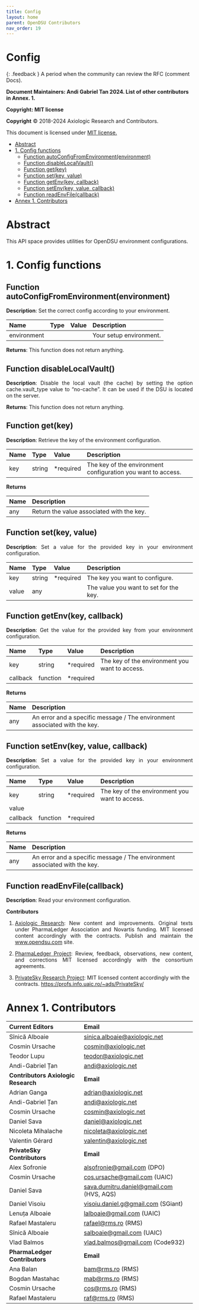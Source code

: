 ```yaml
---
title: Config 
layout: home
parent: OpenDSU Contributors
nav_order: 19
---
```

# **Config**

{: .feedback }
A period when the community can review the RFC (comment Docs).


**Document Maintainers: Andi Gabriel Tan 2024. List of other contributors in Annex. 1.**

**Copyright: MIT license**

 **Copyright** © 2018-2024 Axiologic Research and Contributors.

This document is licensed under [MIT license.](https://en.wikipedia.org/wiki/MIT_License)

<!-- TOC -->
* [Abstract](#abstract)
* [1. Config functions](#1-config-functions)
  * [Function autoConfigFromEnvironment(environment)](#function-autoconfigfromenvironmentenvironment)
  * [Function disableLocalVault()](#function-disablelocalvault)
  * [Function get(key)](#function-getkey)
  * [Function set(key, value)](#function-setkey-value)
  * [Function getEnv(key, callback)](#function-getenvkey-callback)
  * [Function setEnv(key, value, callback)](#function-setenvkey-value-callback)
  * [Function readEnvFile(callback)](#function-readenvfilecallback)
* [Annex 1. Contributors](#annex-1-contributors)
<!-- TOC -->


# Abstract

<p style='text-align: justify;'>This API space provides utilities for OpenDSU environment configurations.
</p>

# 1. Config functions

## Function autoConfigFromEnvironment(environment)

<p style='text-align: justify;'><b>Description</b>: Set the correct config according to your environment.
</p>


| **Name**    | **Type**     | **Value**  | **Description**                                                                    |
|:------------|:-------------|:-----------|:-----------------------------------------------------------------------------------|
| environment |              |            | Your setup environment.                                                            |



**Returns**: This function does not return anything.

## Function disableLocalVault()

<p style='text-align: justify;'><b>Description</b>: Disable the local vault (the cache) by setting the option cache.vault_type value to “no-cache”. It can be used if the DSU is located on the server.
</p>

**Returns**: This function does not return anything.

## Function get(key)

<p style='text-align: justify;'><b>Description</b>: Retrieve the key of the environment configuration.
</p>

| **Name**     | **Type**      | **Value**  | **Description**                                                                     |
|:-------------|:--------------|:-----------|:------------------------------------------------------------------------------------|
| key          | string        | *required  | The key of the environment configuration you want to access.                        |



**Returns**


| **Name**                                        | **Description**                                       |
|:------------------------------------------------|:------------------------------------------------------|
| any                                             | Return the value associated with the key.             |




## Function set(key, value)

<p style='text-align: justify;'><b>Description</b>: Set a value for the provided key in your environment configuration.
</p>


| **Name**      | **Type**       | **Value**   | **Description**                        |
|:--------------|:---------------|:------------|:---------------------------------------|
| key           | string         | *required   | The key you want to configure.         |
| value         | any            |             | The value you want to set for the key. |



## Function getEnv(key, callback)

<p style='text-align: justify;'><b>Description</b>: Get the value for the provided key from your environment configuration.
</p>


| **Name**       | **Type**        | **Value**  | **Description**                                |
|:---------------|:----------------|:-----------|:-----------------------------------------------|
| key            | string          | *required  | The key of the environment you want to access. |
| callback       | function        | *required  |                                                |

**Returns**


| **Name**                                         | **Description**                                                            |
|:-------------------------------------------------|:---------------------------------------------------------------------------|
| any                                              | An error and a specific message / The environment associated with the key. |


	


## Function setEnv(key, value, callback)

<p style='text-align: justify;'><b>Description</b>: Set a value for the provided key in your environment configuration.
</p>


| **Name**        | **Type**         | **Value**   | **Description**                                 |
|:----------------|:-----------------|:------------|:------------------------------------------------|
| key             | string           | *required   | The key of the environment you want to access.  |
| value           |                  |             |                                                 |
| callback        | function         | *required   |                                                 |


**Returns**


| **Name**                                         | **Description**                                                            |
|:-------------------------------------------------|:---------------------------------------------------------------------------|
| any                                              | An error and a specific message / The environment associated with the key. |


## Function readEnvFile(callback)

<p style='text-align: justify;'><b>Description</b>: Read your environment configuration.
</p>


**Contributors**


1. <p style='text-align: justify;'><a href="www.axiologic.net">Axiologic Research</a>: New content and improvements. Original texts under PharmaLedger Association and Novartis funding. MIT licensed content accordingly with the contracts. Publish and maintain the <a href="www.opendsu.com">www.opendsu.com</a> site.

2. <p style='text-align: justify;'><a href="www.pharmaledger.eu">PharmaLedger Project</a>: Review, feedback, observations, new content, and corrections MIT licensed accordingly with the consortium agreements.


3. <a href="www.privatesky.xyz">PrivateSky Research Project</a>: MIT licensed content accordingly with the contracts. https://profs.info.uaic.ro/~ads/PrivateSky/


# Annex 1. Contributors

| **Current Editors**                  | **Email**                                |
|:-------------------------------------|:-----------------------------------------|
| Sînică Alboaie                       | sinica.alboaie@axiologic.net             |
| Cosmin Ursache                       | cosmin@axiologic.net                     |
| Teodor Lupu                          | teodor@axiologic.net                     |
| Andi-Gabriel Țan                     | andi@axiologic.net                       |
| **Contributors Axiologic Research**  | **Email**                                |
| Adrian Ganga                         | adrian@axiologic.net                     |
| Andi-Gabriel Țan                     | andi@axiologic.net                       |
| Cosmin Ursache                       | cosmin@axiologic.net                     |
| Daniel Sava                          | daniel@axiologic.net                     |
| Nicoleta Mihalache                   | nicoleta@axiologic.net                   |
| Valentin Gérard                      | valentin@axiologic.net                   |
| **PrivateSky Contributors**          | **Email**                                |
| Alex Sofronie                        | alsofronie@gmail.com (DPO)               |
| Cosmin Ursache                       | cos.ursache@gmail.com (UAIC)             |
| Daniel Sava                          | sava.dumitru.daniel@gmail.com (HVS, AQS) |
| Daniel Visoiu                        | visoiu.daniel.g@gmail.com (SGiant)       |
| Lenuța Alboaie                       | lalboaie@gmail.com (UAIC)                |
| Rafael Mastaleru                     | rafael@rms.ro (RMS)                      |
| Sînică Alboaie                       | salboaie@gmail.com (UAIC)                |
| Vlad Balmos                          | vlad.balmos@gmail.com (Code932)          |
| **PharmaLedger Contributors**        | **Email**                                |
| Ana Balan                            | bam@rms.ro (RMS)                         |
| Bogdan Mastahac                      | mab@rms.ro (RMS)                         |
| Cosmin Ursache                       | cos@rms.ro (RMS)                         |
| Rafael Mastaleru                     | raf@rms.ro (RMS)                         |




